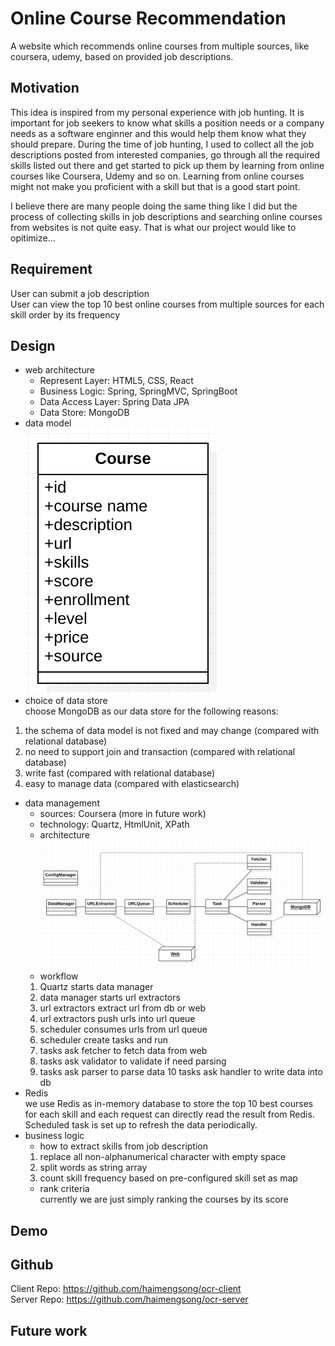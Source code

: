 # Online Course Recommendation
A website which recommends online courses from multiple sources, like coursera, udemy, based on provided job descriptions.

## Motivation
This idea is inspired from my personal experience with job hunting. It is important for job seekers to know what skills a position needs or a company needs as a software enginner and this would help them know what they should prepare. During the time of job hunting, I used to collect all the job descriptions posted from interested companies, go through all the required skills listed out there and get started to pick up them by learning from online courses like Coursera, Udemy and so on. Learning from online courses might not make you proficient with a skill but that is a good start point.

I believe there are many people doing the same thing like I did but the process of collecting skills in job descriptions and searching online courses from websites is not quite easy. That is what our project would like to opitimize...

## Requirement
User can submit a job description \
User can view the top 10 best online courses from multiple sources for each skill order by its frequency

## Design
* web architecture
  * Represent Layer: HTML5, CSS, React
  * Business Logic: Spring, SpringMVC, SpringBoot
  * Data Access Layer: Spring Data JPA
  * Data Store: MongoDB  
* data model \
![alt text](https://github.com/haimengsong/ocr-server/blob/master/course.png)
* choice of data store \
choose MongoDB as our data store for the following reasons:
1. the schema of data model is not fixed and may change (compared with relational database)
2. no need to support join and transaction (compared with relational database)
3. write fast (compared with relational database)
4. easy to manage data (compared with elasticsearch)
* data management
   * sources: Coursera (more in future work)
   * technology: Quartz, HtmlUnit, XPath
   * architecture
![alt text](https://github.com/haimengsong/ocr-server/blob/master/datamanager.png)
   * workflow 
   1. Quartz starts data manager
   2. data manager starts url extractors
   3. url extractors extract url from db or web
   4. url extractors push urls into url queue
   5. scheduler consumes urls from url queue
   6. scheduler create tasks and run
   7. tasks ask fetcher to fetch data from web 
   8. tasks ask validator to validate if need parsing
   9. tasks ask parser to parse data
   10 tasks ask handler to write data into db
* Redis \
we use Redis as in-memory database to store the top 10 best courses for each skill and each request can directly read the result from Redis. Scheduled task is set up to refresh the data periodically.
* business logic 
  * how to extract skills from job description 
  1. replace all non-alphanumerical character with empty space
  2. split words as string array
  3. count skill frequency based on pre-configured skill set as map
  * rank criteria \
currently we are just simply ranking the courses by its score
  
## Demo
## Github
Client Repo: https://github.com/haimengsong/ocr-client \
Server Repo: https://github.com/haimengsong/ocr-server
## Future work


